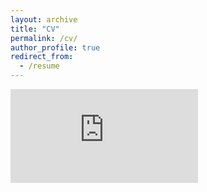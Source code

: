 ```yaml
---
layout: archive
title: "CV"
permalink: /cv/
author_profile: true
redirect_from:
  - /resume
---
```

<embed src="https://orysyastus.github.io/files/OrysyaStus_CV.pdf" type="application/pdf" />
